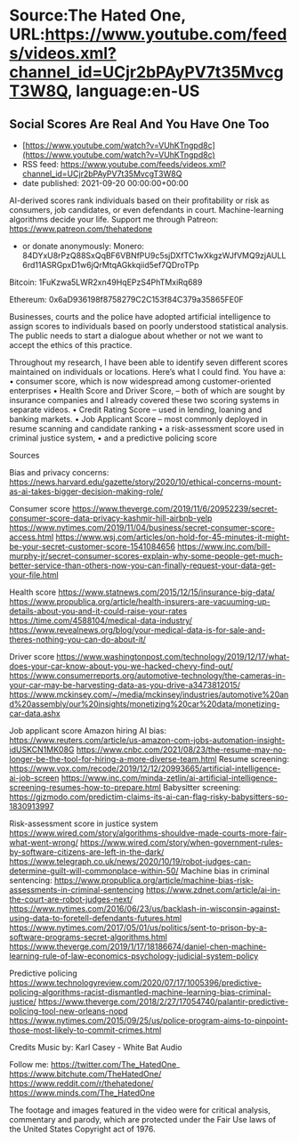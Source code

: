 # Source:The Hated One, URL:https://www.youtube.com/feeds/videos.xml?channel_id=UCjr2bPAyPV7t35MvcgT3W8Q, language:en-US

## Social Scores Are Real And You Have One Too
 - [https://www.youtube.com/watch?v=VUhKTngpd8c](https://www.youtube.com/watch?v=VUhKTngpd8c)
 - RSS feed: https://www.youtube.com/feeds/videos.xml?channel_id=UCjr2bPAyPV7t35MvcgT3W8Q
 - date published: 2021-09-20 00:00:00+00:00

AI-derived scores rank individuals based on their profitability or risk as consumers, job candidates, or even defendants in court. Machine-learning algorithms decide your life.
Support me through Patreon: https://www.patreon.com/thehatedone 
- or donate anonymously:
Monero:
84DYxU8rPzQ88SxQqBF6VBNfPU9c5sjDXfTC1wXkgzWJfVMQ9zjAULL6rd11ASRGpxD1w6jQrMtqAGkkqiid5ef7QDroTPp

Bitcoin: 
1FuKzwa5LWR2xn49HqEPzS4PhTMxiRq689

Ethereum:
0x6aD936198f8758279C2C153f84C379a35865FE0F

Businesses, courts and the police have adopted artificial intelligence to assign scores to individuals based on poorly understood statistical analysis. The public needs to start a dialogue about whether or not we want to accept the ethics of this practice. 

Throughout my research, I have been able to identify seven different scores maintained on individuals or locations. Here’s what I could find. You have a:
    • consumer score, which is now widespread among customer-oriented enterprises
    • Health Score and Driver Score, – both of which are sought by insurance companies and I already covered these two scoring systems in separate videos. 
    • Credit Rating Score – used in lending, loaning and banking markets. 
    • Job Applicant Score – most commonly deployed in resume scanning and candidate ranking
    • a risk-assessment score used in criminal justice system,
    • and a predictive policing score

Sources

Bias and privacy concerns: https://news.harvard.edu/gazette/story/2020/10/ethical-concerns-mount-as-ai-takes-bigger-decision-making-role/

Consumer score
https://www.theverge.com/2019/11/6/20952239/secret-consumer-score-data-privacy-kashmir-hill-airbnb-yelp
https://www.nytimes.com/2019/11/04/business/secret-consumer-score-access.html
https://www.wsj.com/articles/on-hold-for-45-minutes-it-might-be-your-secret-customer-score-1541084656 
https://www.inc.com/bill-murphy-jr/secret-consumer-scores-explain-why-some-people-get-much-better-service-than-others-now-you-can-finally-request-your-data-get-your-file.html

Health score
https://www.statnews.com/2015/12/15/insurance-big-data/
https://www.propublica.org/article/health-insurers-are-vacuuming-up-details-about-you-and-it-could-raise-your-rates
https://time.com/4588104/medical-data-industry/
https://www.revealnews.org/blog/your-medical-data-is-for-sale-and-theres-nothing-you-can-do-about-it/

Driver score
https://www.washingtonpost.com/technology/2019/12/17/what-does-your-car-know-about-you-we-hacked-chevy-find-out/
https://www.consumerreports.org/automotive-technology/the-cameras-in-your-car-may-be-harvesting-data-as-you-drive-a3473812015/
https://www.mckinsey.com/~/media/mckinsey/industries/automotive%20and%20assembly/our%20insights/monetizing%20car%20data/monetizing-car-data.ashx

Job applicant score
Amazon hiring AI bias: https://www.reuters.com/article/us-amazon-com-jobs-automation-insight-idUSKCN1MK08G
https://www.cnbc.com/2021/08/23/the-resume-may-no-longer-be-the-tool-for-hiring-a-more-diverse-team.html
Resume screening: https://www.vox.com/recode/2019/12/12/20993665/artificial-intelligence-ai-job-screen
https://www.inc.com/minda-zetlin/ai-artificial-intelligence-screening-resumes-how-to-prepare.html
Babysitter screening: https://gizmodo.com/predictim-claims-its-ai-can-flag-risky-babysitters-so-1830913997

Risk-assessment score in justice system
https://www.wired.com/story/algorithms-shouldve-made-courts-more-fair-what-went-wrong/
https://www.wired.com/story/when-government-rules-by-software-citizens-are-left-in-the-dark/
https://www.telegraph.co.uk/news/2020/10/19/robot-judges-can-determine-guilt-will-commonplace-within-50/
Machine bias in criminal sentencing: https://www.propublica.org/article/machine-bias-risk-assessments-in-criminal-sentencing
https://www.zdnet.com/article/ai-in-the-court-are-robot-judges-next/
https://www.nytimes.com/2016/06/23/us/backlash-in-wisconsin-against-using-data-to-foretell-defendants-futures.html
https://www.nytimes.com/2017/05/01/us/politics/sent-to-prison-by-a-software-programs-secret-algorithms.html
https://www.theverge.com/2019/1/17/18186674/daniel-chen-machine-learning-rule-of-law-economics-psychology-judicial-system-policy

Predictive policing
https://www.technologyreview.com/2020/07/17/1005396/predictive-policing-algorithms-racist-dismantled-machine-learning-bias-criminal-justice/
https://www.theverge.com/2018/2/27/17054740/palantir-predictive-policing-tool-new-orleans-nopd
https://www.nytimes.com/2015/09/25/us/police-program-aims-to-pinpoint-those-most-likely-to-commit-crimes.html

Credits
Music by: Karl Casey - White Bat Audio


Follow me:
https://twitter.com/The_HatedOne_
https://www.bitchute.com/TheHatedOne/
https://www.reddit.com/r/thehatedone/
https://www.minds.com/The_HatedOne

The footage and images featured in the video were for critical analysis, commentary and parody, which are protected under the Fair Use laws of the United States Copyright act of 1976.

